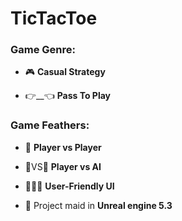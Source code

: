 # TicTacToe

<h3 align="left">Game Genre:</h3>

- 🎮 **Casual Strategy**

- 👉__👈 **Pass To Play**

<h3 align="left">Game Feathers:</h3>

- 🤼 **Player vs Player**

- 🧑VS🤖 **Player vs AI**

- 👨🏻‍💻 **User-Friendly UI**

- 💬 Project maid in **Unreal engine 5.3**
